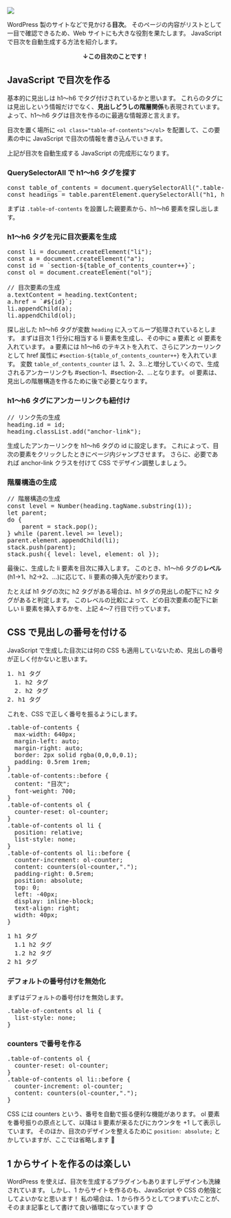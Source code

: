 <picture>
  <source type="image/webp" srcset="/storage/articles/images/5b213ef0.webp 1x,/storage/articles/images/62fd5d1b.webp 2x">
  <img src="/storage/articles/images/5b213ef0.jpg" srcset="/storage/articles/images/62fd5d1b.jpg 2x">
</picture>

WordPress 製のサイトなどで見かける**目次**。
そのページの内容がリストとして一目で確認できるため、Web サイトにも大きな役割を果たします。
JavaScript で目次を自動生成する方法を紹介します。

<p style="text-align: center; "><b>↓この目次のことです！</b></p>
<ol class="table-of-contents"></ol>

<script async src="https://pagead2.googlesyndication.com/pagead/js/adsbygoogle.js"></script>
<!-- ディスプレイ広告 -->
<!-- textlint-disable -->

<ins class="adsbygoogle"
    style="display:block"
    data-ad-client="ca-pub-7008780049786244"
    data-ad-slot="5063315418"
    data-ad-format="auto"
    data-full-width-responsive="true"></ins>

<script>(adsbygoogle = window.adsbygoogle || []).push({});</script>
<!-- textlint-enable -->

## JavaScript で目次を作る

基本的に見出しは h1〜h6 でタグ付けされているかと思います。
これらのタグには見出しという情報だけでなく、**見出しどうしの階層関係**も表現されています。
よって、h1〜h6 タグは目次を作るのに最適な情報源と言えます。

目次を置く場所に `<ol class="table-of-contents"></ol>` を配置して、この要素の中に JavaScript で目次の情報を書き込んでいきます。

<script src="https://gist.github.com/Hato6502/e10e01e891fa9abd56eda3d6beedeef0.js"></script>

上記が目次を自動生成する JavaScript の完成形になります。

### QuerySelectorAll で h1〜h6 タグを探す

<pre class="prettyprint linenums">
const table_of_contents = document.querySelectorAll(".table-of-contents");
const headings = table.parentElement.querySelectorAll("h1, h2, h3, h4, h5, h6");
</pre>

まずは `.table-of-contents` を設置した親要素から、h1〜h6 要素を探し出します。

### h1〜h6 タグを元に目次要素を生成

<pre class="prettyprint linenums">
const li = document.createElement("li");
const a = document.createElement("a");
const id = `section-${table_of_contents_counter++}`;
const ol = document.createElement("ol");

// 目次要素の生成
a.textContent = heading.textContent;
a.href = `#${id}`;
li.appendChild(a);
li.appendChild(ol);
</pre>

探し出した h1〜h6 タグが変数 `heading` に入ってループ処理されているとします。
まずは目次 1 行分に相当する li 要素を生成し、その中に a 要素と ol 要素を入れています。
a 要素には h1〜h6 のテキストを入れて、さらにアンカーリンクとして href 属性に `#section-${table_of_contents_counter++}` を入れています。
変数 `table_of_contents_counter` は 1、2、3…と増分していくので、生成されるアンカーリンクも #section-1、#section-2、…となります。
ol 要素は、見出しの階層構造を作るために後で必要となります。

### h1〜h6 タグにアンカーリンクも紐付け

<pre class="prettyprint linenums">
// リンク先の生成
heading.id = id;
heading.classList.add("anchor-link");
</pre>

生成したアンカーリンクを h1〜h6 タグの id に設定します。
これによって、目次の要素をクリックしたときにページ内ジャンプさせます。
さらに、必要であれば anchor-link クラスを付けて CSS でデザイン調整しましょう。

### 階層構造の生成

<pre class="prettyprint linenums">
// 階層構造の生成
const level = Number(heading.tagName.substring(1));
let parent;
do {
    parent = stack.pop();
} while (parent.level >= level);
parent.element.appendChild(li);
stack.push(parent);
stack.push({ level: level, element: ol });
</pre>

最後に、生成した li 要素を目次に挿入します。
このとき、h1〜h6 タグの**レベル**(h1→1、h2→2、…)に応じて、li 要素の挿入先が変わります。

たとえば h1 タグの次に h2 タグがある場合は、h1 タグの見出しの配下に h2 タグがあると判定します。
このレベルの比較によって、どの目次要素の配下に新しい li 要素を挿入するかを、上記 4〜7 行目で行っています。

## CSS で見出しの番号を付ける

JavaScript で生成した目次には何の CSS も適用していないため、見出しの番号が正しく付かないと思います。

<pre class="prettyprint lang-html">
1. h1 タグ
  1. h2 タグ
  2. h2 タグ
2. h1 タグ
</pre>

これを、CSS で正しく番号を振るようにします。

<pre class="prettyprint linenums">
.table-of-contents {
  max-width: 640px;
  margin-left: auto;
  margin-right: auto;
  border: 2px solid rgba(0,0,0,0.1);
  padding: 0.5rem 1rem;
}
.table-of-contents::before {
  content: "目次";
  font-weight: 700;
}
.table-of-contents ol {
  counter-reset: ol-counter;
}
.table-of-contents ol li {
  position: relative;
  list-style: none;
}
.table-of-contents ol li::before {
  counter-increment: ol-counter;
  content: counters(ol-counter,".");
  padding-right: 0.5rem;
  position: absolute;
  top: 0;
  left: -40px;
  display: inline-block;
  text-align: right;
  width: 40px;
}
</pre>

<pre class="prettyprint lang-html">
1 h1 タグ
  1.1 h2 タグ
  1.2 h2 タグ
2 h1 タグ
</pre>

### デフォルトの番号付けを無効化

まずはデフォルトの番号付けを無効します。

<pre class="prettyprint linenums">
.table-of-contents ol li {
  list-style: none;
}
</pre>

### counters で番号を作る

<pre class="prettyprint linenums">
.table-of-contents ol {
  counter-reset: ol-counter;
}
.table-of-contents ol li::before {
  counter-increment: ol-counter;
  content: counters(ol-counter,".");
}
</pre>

CSS には counters という、番号を自動で振る便利な機能があります。
ol 要素を番号振りの原点として、以降は li 要素が来るたびにカウンタを +1 して表示しています。
そのほか、目次のデザインを整えるために `position: absolute;` とかしていますが、ここでは省略します 🙇

## 1 からサイトを作るのは楽しい

WordPress を使えば、目次を生成するプラグインもありますしデザインも洗練されています。
しかし、1 からサイトを作るのも、JavaScript や CSS の勉強としてよいかなと思います！
私の場合は、1 から作ろうとしてつまずいたことが、そのまま記事として書けて良い循環になっています 😊
